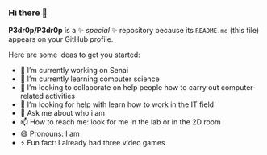### Hi there 👋


**P3dr0p/P3dr0p** is a ✨ _special_ ✨ repository because its `README.md` (this file) appears on your GitHub profile.

Here are some ideas to get you started:

- 🔭 I’m currently working on Senai
- 🌱 I’m currently learning computer science
- 👯 I’m looking to collaborate on help people how to carry out computer-related activities
- 🤔 I’m looking for help with learn how to work in the IT field
- 💬 Ask me about who i am
- 📫 How to reach me: look for me in the lab or in the 2D room
- 😄 Pronouns: I am
- ⚡ Fun fact: I already had three video games

